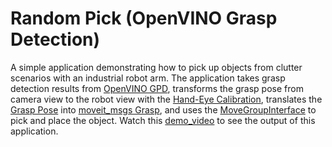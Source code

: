 # Random Pick (OpenVINO Grasp Detection)

A simple application demonstrating how to pick up objects from clutter scenarios with an industrial robot arm.
The application takes grasp detection results from [OpenVINO GPD](https://github.com/atenpas/gpd/blob/master/tutorials/tutorial_openvino.md),
transforms the grasp pose from camera view
to the robot view with the [Hand-Eye Calibration](https://github.com/crigroup/handeye),
translates the [Grasp Pose](https://github.com/atenpas/gpd/blob/master/msg/GraspConfig.msg) into [moveit_msgs Grasp](http://docs.ros.org/api/moveit_msgs/html/msg/Grasp.html),
and uses the [MoveGroupInterface](https://ros-planning.github.io/moveit_tutorials/doc/pick_place/pick_place_tutorial.html) to pick and place the object.
Watch this [demo_video](https://www.youtube.com/embed/b4EPvHdidOA?rel=0) to see the output of this application.
